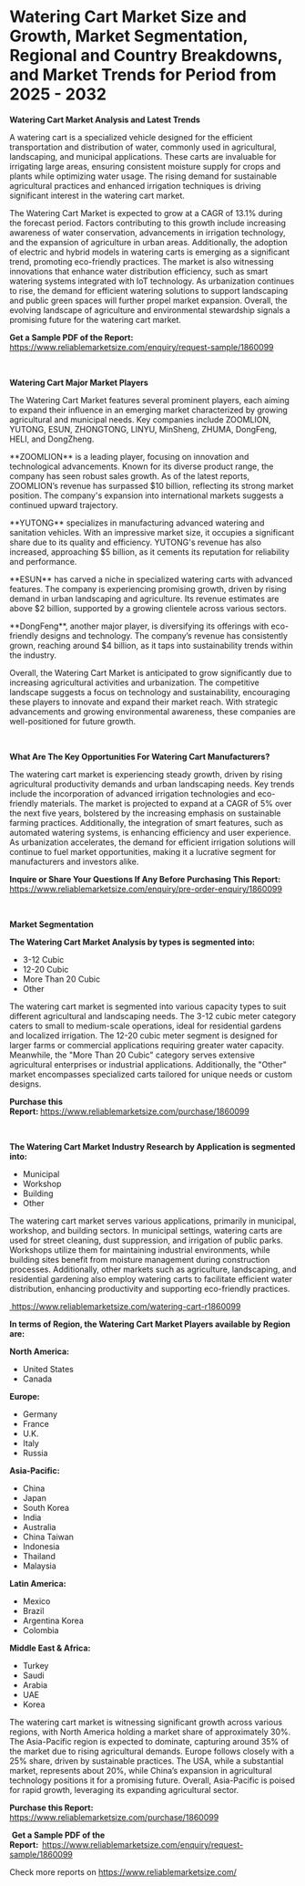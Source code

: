 <p><h1>Watering Cart Market Size and Growth, Market Segmentation, Regional and Country Breakdowns, and Market Trends for Period from 2025 -  2032</h1></p><p><strong>Watering Cart Market Analysis and Latest Trends</strong></p>
<p><p>A watering cart is a specialized vehicle designed for the efficient transportation and distribution of water, commonly used in agricultural, landscaping, and municipal applications. These carts are invaluable for irrigating large areas, ensuring consistent moisture supply for crops and plants while optimizing water usage. The rising demand for sustainable agricultural practices and enhanced irrigation techniques is driving significant interest in the watering cart market.</p><p>The Watering Cart Market is expected to grow at a CAGR of 13.1% during the forecast period. Factors contributing to this growth include increasing awareness of water conservation, advancements in irrigation technology, and the expansion of agriculture in urban areas. Additionally, the adoption of electric and hybrid models in watering carts is emerging as a significant trend, promoting eco-friendly practices. The market is also witnessing innovations that enhance water distribution efficiency, such as smart watering systems integrated with IoT technology. As urbanization continues to rise, the demand for efficient watering solutions to support landscaping and public green spaces will further propel market expansion. Overall, the evolving landscape of agriculture and environmental stewardship signals a promising future for the watering cart market.</p></p>
<p><strong>Get a Sample PDF of the Report:&nbsp;</strong> <a href="https://www.reliablemarketsize.com/enquiry/request-sample/1860099?utm_campaign=1895&utm_medium=2&utm_source=Github&utm_content=ia&utm_term=22022025&utm_id=watering-cart">https://www.reliablemarketsize.com/enquiry/request-sample/1860099</a></p>
<p>&nbsp;</p>
<p><strong>Watering Cart Major Market Players</strong></p>
<p><p>The Watering Cart Market features several prominent players, each aiming to expand their influence in an emerging market characterized by growing agricultural and municipal needs. Key companies include ZOOMLION, YUTONG, ESUN, ZHONGTONG, LINYU, MinSheng, ZHUMA, DongFeng, HELI, and DongZheng.</p><p>**ZOOMLION** is a leading player, focusing on innovation and technological advancements. Known for its diverse product range, the company has seen robust sales growth. As of the latest reports, ZOOMLION’s revenue has surpassed $10 billion, reflecting its strong market position. The company's expansion into international markets suggests a continued upward trajectory.</p><p>**YUTONG** specializes in manufacturing advanced watering and sanitation vehicles. With an impressive market size, it occupies a significant share due to its quality and efficiency. YUTONG's revenue has also increased, approaching $5 billion, as it cements its reputation for reliability and performance.</p><p>**ESUN** has carved a niche in specialized watering carts with advanced features. The company is experiencing promising growth, driven by rising demand in urban landscaping and agriculture. Its revenue estimates are above $2 billion, supported by a growing clientele across various sectors.</p><p>**DongFeng**, another major player, is diversifying its offerings with eco-friendly designs and technology. The company’s revenue has consistently grown, reaching around $4 billion, as it taps into sustainability trends within the industry.</p><p>Overall, the Watering Cart Market is anticipated to grow significantly due to increasing agricultural activities and urbanization. The competitive landscape suggests a focus on technology and sustainability, encouraging these players to innovate and expand their market reach. With strategic advancements and growing environmental awareness, these companies are well-positioned for future growth.</p></p>
<p>&nbsp;</p>
<p><strong>What Are The Key Opportunities For Watering Cart Manufacturers?</strong></p>
<p><p>The watering cart market is experiencing steady growth, driven by rising agricultural productivity demands and urban landscaping needs. Key trends include the incorporation of advanced irrigation technologies and eco-friendly materials. The market is projected to expand at a CAGR of 5% over the next five years, bolstered by the increasing emphasis on sustainable farming practices. Additionally, the integration of smart features, such as automated watering systems, is enhancing efficiency and user experience. As urbanization accelerates, the demand for efficient irrigation solutions will continue to fuel market opportunities, making it a lucrative segment for manufacturers and investors alike.</p></p>
<p><strong>Inquire or Share Your Questions If Any Before Purchasing This Report:</strong> <a href="https://www.reliablemarketsize.com/enquiry/pre-order-enquiry/1860099?utm_campaign=1895&utm_medium=2&utm_source=Github&utm_content=ia&utm_term=22022025&utm_id=watering-cart">https://www.reliablemarketsize.com/enquiry/pre-order-enquiry/1860099</a></p>
<p>&nbsp;</p>
<p><strong>Market Segmentation</strong></p>
<p><strong>The Watering Cart Market Analysis by types is segmented into:</strong></p>
<p><ul><li>3-12 Cubic</li><li>12-20 Cubic</li><li>More Than 20 Cubic</li><li>Other</li></ul></p>
<p><p>The watering cart market is segmented into various capacity types to suit different agricultural and landscaping needs. The 3-12 cubic meter category caters to small to medium-scale operations, ideal for residential gardens and localized irrigation. The 12-20 cubic meter segment is designed for larger farms or commercial applications requiring greater water capacity. Meanwhile, the "More Than 20 Cubic" category serves extensive agricultural enterprises or industrial applications. Additionally, the "Other" market encompasses specialized carts tailored for unique needs or custom designs.</p></p>
<p><strong>Purchase this Report:&nbsp;</strong><a href="https://www.reliablemarketsize.com/purchase/1860099?utm_campaign=1895&utm_medium=2&utm_source=Github&utm_content=ia&utm_term=22022025&utm_id=watering-cart">https://www.reliablemarketsize.com/purchase/1860099</a></p>
<p>&nbsp;</p>
<p><strong>The Watering Cart Market Industry Research by Application is segmented into:</strong></p>
<p><ul><li>Municipal</li><li>Workshop</li><li>Building</li><li>Other</li></ul></p>
<p><p>The watering cart market serves various applications, primarily in municipal, workshop, and building sectors. In municipal settings, watering carts are used for street cleaning, dust suppression, and irrigation of public parks. Workshops utilize them for maintaining industrial environments, while building sites benefit from moisture management during construction processes. Additionally, other markets such as agriculture, landscaping, and residential gardening also employ watering carts to facilitate efficient water distribution, enhancing productivity and supporting eco-friendly practices.</p></p>
<p><a href="https://www.reliablemarketsize.com/watering-cart-r1860099?utm_campaign=1895&utm_medium=2&utm_source=Github&utm_content=ia&utm_term=22022025&utm_id=watering-cart">&nbsp;https://www.reliablemarketsize.com/watering-cart-r1860099</a></p>
<p><strong>In terms of Region, the Watering Cart Market Players available by Region are:</strong></p>
<p>
    <p> <strong> North America: </strong>
        <ul>
            <li>United States</li>
            <li>Canada</li>
        </ul>
        </p> 
    <p> <strong> Europe: </strong>
        <ul>
            <li>Germany</li>
            <li>France</li>
            <li>U.K.</li>
            <li>Italy</li>
            <li>Russia</li>
        </ul>
        </p> 
    <p> <strong> Asia-Pacific: </strong>
        <ul>
            <li>China</li>
            <li>Japan</li>
            <li>South Korea</li>
            <li>India</li>
            <li>Australia</li>
            <li>China Taiwan</li>
            <li>Indonesia</li>
            <li>Thailand</li>
            <li>Malaysia</li>
        </ul>
        </p> 
    <p> <strong> Latin America: </strong>
        <ul>
            <li>Mexico</li>
            <li>Brazil</li>
            <li>Argentina Korea</li>
            <li>Colombia</li>
        </ul>
        </p> 
    <p> <strong> Middle East & Africa: </strong>
        <ul>
            <li>Turkey</li>
            <li>Saudi</li>
            <li>Arabia</li>
            <li>UAE</li>
            <li>Korea</li>
        </ul>
    </p>
    </p>
<p><p>The watering cart market is witnessing significant growth across various regions, with North America holding a market share of approximately 30%. The Asia-Pacific region is expected to dominate, capturing around 35% of the market due to rising agricultural demands. Europe follows closely with a 25% share, driven by sustainable practices. The USA, while a substantial market, represents about 20%, while China’s expansion in agricultural technology positions it for a promising future. Overall, Asia-Pacific is poised for rapid growth, leveraging its expanding agricultural sector.</p></p>
<p><strong>Purchase this Report: </strong><a href="https://www.reliablemarketsize.com/purchase/1860099?utm_campaign=1895&utm_medium=2&utm_source=Github&utm_content=ia&utm_term=22022025&utm_id=watering-cart">https://www.reliablemarketsize.com/purchase/1860099</a></p>
<p>&nbsp;<strong>Get a Sample PDF of the Report:&nbsp;&nbsp;</strong><a href="https://www.reliablemarketsize.com/enquiry/request-sample/1860099?utm_campaign=1895&utm_medium=2&utm_source=Github&utm_content=ia&utm_term=22022025&utm_id=watering-cart">https://www.reliablemarketsize.com/enquiry/request-sample/1860099</a></p>
<p><strong></strong></p>
<p>Check more reports on <a href="https://www.reliablemarketsize.com/?utm_campaign=1895&utm_medium=2&utm_source=Github&utm_content=ia&utm_term=22022025&utm_id=watering-cart">https://www.reliablemarketsize.com/</a></p>